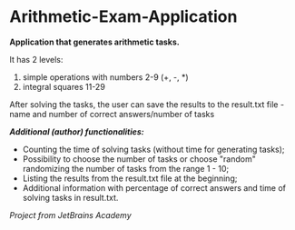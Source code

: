 # Arithmetic-Exam-Application

**Application that generates arithmetic tasks.**

It has 2 levels:
1. simple operations with numbers 2-9 (+, -, *)
2. integral squares 11-29

After solving the tasks, the user can save the results to the result.txt file - name and number of correct answers/number of tasks

***Additional (author) functionalities:***
- Counting the time of solving tasks (without time for generating tasks);
- Possibility to choose the number of tasks or choose "random" randomizing the number of tasks from the range 1 - 10;
- Listing the results from the result.txt file at the beginning;
- Additional information with percentage of correct answers and time of solving tasks  in result.txt.

*Project from JetBrains Academy*
